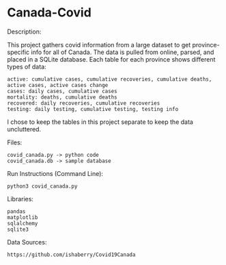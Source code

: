 # Canada-Covid

Description:

This project gathers covid information from a large dataset to get province-specific
info for all of Canada. The data is pulled from online, parsed, and placed in a SQLite database.
Each table for each province shows different types of data:

    active: cumulative cases, cumulative recoveries, cumulative deaths, active cases, active cases change
    cases: daily cases, cumulative cases
    mortality: deaths, cumulative deaths
    recovered: daily recoveries, cumulative recoveries
    testing: daily testing, cumulative testing, testing info

I chose to keep the tables in this project separate to keep the data uncluttered.

Files:

    covid_canada.py -> python code
    covid_canada.db -> sample database

Run Instructions (Command Line):

    python3 covid_canada.py

Libraries:

    pandas
    matplotlib
    sqlalchemy
    sqlite3

Data Sources:

    https://github.com/ishaberry/Covid19Canada
